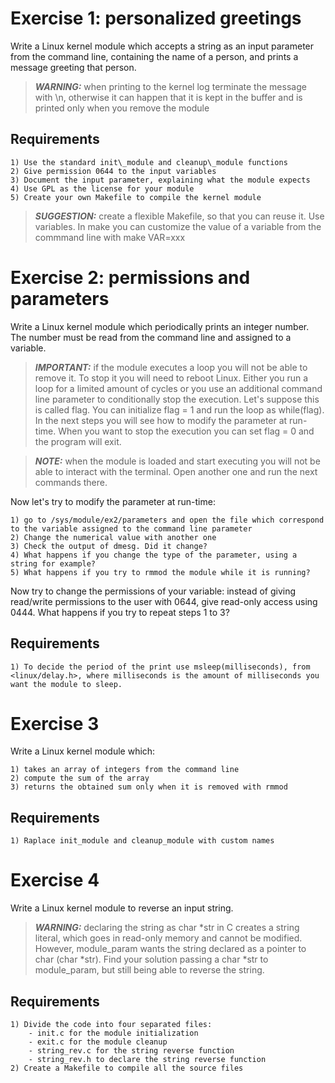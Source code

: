 # Exercise 1: personalized greetings
Write a Linux kernel module which accepts a string as an input parameter from the command line, containing the name of a person, and prints a message greeting that person.

> **_WARNING:_** when printing to the kernel log terminate the message with \n, otherwise it can happen that it is kept in the buffer and is printed only when you remove the module 

## Requirements
    1) Use the standard init\_module and cleanup\_module functions
    2) Give permission 0644 to the input variables
	3) Document the input parameter, explaining what the module expects
	4) Use GPL as the license for your module 
	5) Create your own Makefile to compile the kernel module

> **_SUGGESTION:_** create a flexible Makefile, so that you can reuse it. Use variables. In make you can customize the value of a variable from the commmand line with make VAR=xxx


# Exercise 2: permissions and parameters
Write a Linux kernel module which periodically prints an integer number. The number must be read from the command line and assigned to a variable.

> **_IMPORTANT:_**  if the module executes a loop you will not be able to remove it. To stop it you will need to reboot Linux. Either you run a loop for a limited amount of cycles or you use an additional command line parameter to conditionally stop the execution. Let's suppose this is called flag. You can initialize flag = 1 and run the loop as while(flag). In the next steps you will see how to modify the parameter at run-time. When you want to stop the execution you can set flag = 0 and the program will exit.

> **_NOTE:_** when the module is loaded and start executing you will not be able to interact with the terminal. Open another one and run the next commands there.

Now let's try to modify the parameter at run-time:

    1) go to /sys/module/ex2/parameters and open the file which correspond to the variable assigned to the command line parameter
    2) Change the numerical value with another one
    3) Check the output of dmesg. Did it change?
    4) What happens if you change the type of the parameter, using a string for example?
	5) What happens if you try to rmmod the module while it is running?
Now try to change the permissions of your variable: instead of giving read/write permissions to the user with 0644, give read-only access using 0444. What happens if you try to repeat steps 1 to 3?

## Requirements
	1) To decide the period of the print use msleep(milliseconds), from <linux/delay.h>, where milliseconds is the amount of milliseconds you want the module to sleep.

# Exercise 3
Write a Linux kernel module which:

    1) takes an array of integers from the command line
    2) compute the sum of the array
    3) returns the obtained sum only when it is removed with rmmod

## Requirements

    1) Raplace init_module and cleanup_module with custom names


# Exercise 4
Write a Linux kernel module to reverse an input string.

> **_WARNING:_** declaring the string as char *str in C creates a string literal, which goes in read-only memory and cannot be modified. However, module_param wants the string declared as a pointer to char (char *str). Find your solution passing a char *str to module_param, but still being able to reverse the string. 

## Requirements
    1) Divide the code into four separated files:
        - init.c for the module initialization
        - exit.c for the module cleanup
        - string_rev.c for the string reverse function
        - string_rev.h to declare the string reverse function
	2) Create a Makefile to compile all the source files
